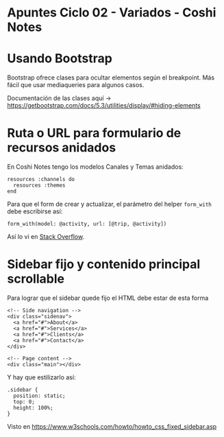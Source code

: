 # Apuntes Ciclo 02 - Variados - Coshi Notes

# Usando Bootstrap

Bootstrap ofrece clases para ocultar elementos según el breakpoint. Más fácil que usar mediaqueries para algunos casos.

Documentación de las clases aquí → https://getbootstrap.com/docs/5.3/utilities/display/#hiding-elements



# Ruta o URL para formulario de recursos anidados

En Coshi Notes tengo los modelos Canales y Temas anidados:

    resources :channels do
      resources :themes
    end

Para que el form de crear y actualizar, el parámetro del helper `form_with` debe escribirse así:

    form_with(model: @activity, url: [@trip, @activity])

Así lo vi en [Stack Overflow](https://stackoverflow.com/a/46919792/1407371).


# Sidebar fijo y contenido principal scrollable

Para lograr que el sidebar quede fijo el HTML debe estar de esta forma

    <!-- Side navigation -->
    <div class="sidenav">
      <a href="#">About</a>
      <a href="#">Services</a>
      <a href="#">Clients</a>
      <a href="#">Contact</a>
    </div>
    
    <!-- Page content -->
    <div class="main"></div>

Y hay que estilizarlo así:

    .sidebar {
      position: static;
      top: 0;
      height: 100%;
    }

Visto en https://www.w3schools.com/howto/howto_css_fixed_sidebar.asp

